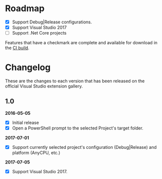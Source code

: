 # Roadmap

- [x] Support Debug|Release configurations.
- [x] Support Visual Studio 2017
- [ ] Support .Net Core projects

Features that have a checkmark are complete and available for
download in the
[CI build](http://vsixgallery.com/extension/OpenPromptHere.SpringComp/).

# Changelog

These are the changes to each version that has been released
on the official Visual Studio extension gallery.

## 1.0

**2016-05-05**

- [x] Initial release
- [x] Open a PowerShell prompt to the selected Project's target folder.

**2017-07-01**

- [x] Support currently selected project's configuration (Debug|Release) and platform (AnyCPU, etc.)

**2017-07-05**

- [x] Support Visual Studio 2017.
